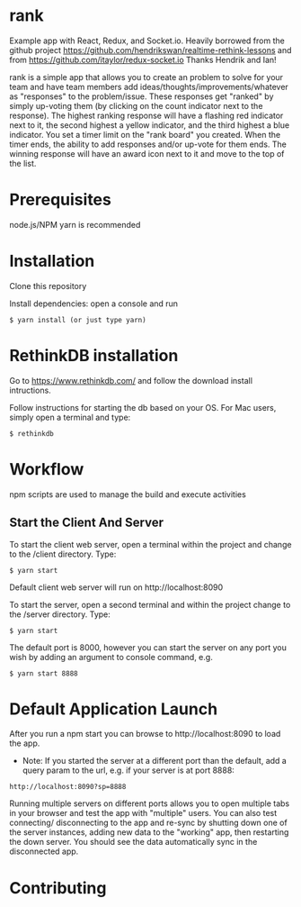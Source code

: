 # rank
Example app with React, Redux, and Socket.io.  Heavily borrowed from
the github project https://github.com/hendrikswan/realtime-rethink-lessons and from https://github.com/itaylor/redux-socket.io
Thanks Hendrik and Ian!

rank is a simple app that allows you to create an problem to solve for your team
and have team members add ideas/thoughts/improvements/whatever as "responses" to
the problem/issue.  These responses get "ranked" by simply up-voting them (by clicking
on the count indicator next to the response).  The highest ranking response will
have a flashing red indicator next to it, the second highest a yellow indicator, and
the third highest a blue indicator.  You set a timer limit on the "rank board" you
created.  When the timer ends, the ability to add responses and/or up-vote for them
ends.  The winning response will have an award icon next to it and move to the top
of the list.

# Prerequisites
node.js/NPM
yarn is recommended

# Installation
Clone this repository

Install dependencies: open a console and run

```
$ yarn install (or just type yarn)
```

# RethinkDB installation
Go to https://www.rethinkdb.com/ and follow the download install intructions.

Follow instructions for starting the db based on your OS. For Mac users,
simply open a terminal and type:

```
$ rethinkdb
```

# Workflow
npm scripts are used to manage the build and execute activities
 
## Start the Client And Server

To start the client web server,  open a terminal within the project and change to the /client directory.
Type:

```
$ yarn start
```

Default client web server will run on http://localhost:8090

To start the server, open a second terminal and within the project change to the /server directory.
Type:

```
$ yarn start
```

The default port is 8000, however you can start the server on any port you wish by adding an argument to console command,
e.g.

```
$ yarn start 8888
```

# Default Application Launch
After you run a npm start you can browse to http://localhost:8090 to load the app.

* Note: If you started the server at a different port than the default, add a query param
to the url, e.g. if your server is at port 8888:

```
http://localhost:8090?sp=8888
```

Running multiple servers on different ports allows you to open multiple tabs in
your browser and test the app with "multiple" users.  You can also test connecting/
disconnecting to the app and re-sync by shutting down one of the server instances,
adding new data to the "working" app, then restarting the down server.  You should
see the data automatically sync in the disconnected app.

# Contributing
